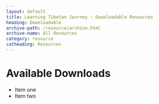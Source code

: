 ```yaml
---
layout: default
title: Learning Tibetan Journey ~ Downloadable Resources
heading: Downloadable
archive-path: /resource/archive.html
archive-name: All Resources
category: resource
catheading: Resources
---
```

# Available Downloads

* Item one
* Item two